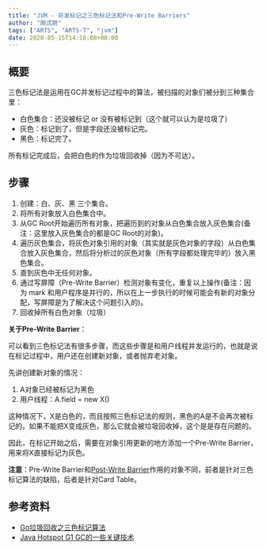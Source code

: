 ```yaml
---
title: "JVM - 并发标记之三色标记法和Pre-Write Barriers"
author: "颇忒脱"
tags: ["ARTS", "ARTS-T", "jvm"]
date: 2020-05-15T14:18:08+08:00
---
```


<!--more-->

## 概要

三色标记法是运用在GC并发标记过程中的算法，被扫描的对象们被分到三种集合里：

* 白色集合：还没被标记 or 没有被标记到（这个就可以认为是垃圾了）
* 灰色：标记到了，但是字段还没被标记完。
* 黑色：标记完了。

所有标记完成后，会把白色的作为垃圾回收掉（因为不可达）。

## 步骤

1. 创建：白、灰、黑 三个集合。
2. 将所有对象放入白色集合中。
3. 从GC Root开始遍历所有对象，把遍历到的对象从白色集合放入灰色集合(备注：这里放入灰色集合的都是GC Root的对象)。
4. 遍历灰色集合，将灰色对象引用的对象（其实就是灰色对象的字段）从白色集合放入灰色集合，然后将分析过的灰色对象（所有字段都处理完毕的）放入黑色集合。
5. 直到灰色中无任何对象。
6. 通过写屏障（Pre-Write Barrier）检测对象有变化，重复以上操作(备注：因为 mark 和用户程序是并行的，所以在上一步执行的时候可能会有新的对象分配，写屏障是为了解决这个问题引入的)。
7. 回收掉所有白色对象（垃圾）

**关于Pre-Write Barrier**：

可以看到三色标记法有很多步骤，而这些步骤是和用户线程并发运行的，也就是说在标记过程中，用户还在创建新对象，或者抛弃老对象。

先讲创建新对象的情况：

1. A对象已经被标记为黑色
2. 用户线程：A.field = new X()

这种情况下，X是白色的，而且按照三色标记法的规则，黑色的A是不会再次被标记的。如果不能把X变成灰色，那么它就会被垃圾回收掉，这个是是存在问题的。

因此，在标记开始之后，需要在对象引用更新的地方添加一个Pre-Write Barrier，用来将X直接标记为灰色。

**注意**：Pre-Write Barrier和[Post-Write Barrier](../card-table)作用的对象不同，前者是针对三色标记算法的缺陷，后者是针对Card Table。

## 参考资料

* [Go垃圾回收之三色标记算法](https://www.jianshu.com/p/4ca9d583d242)
* [Java Hotspot G1 GC的一些关键技术](https://tech.meituan.com/2016/09/23/g1.html)

